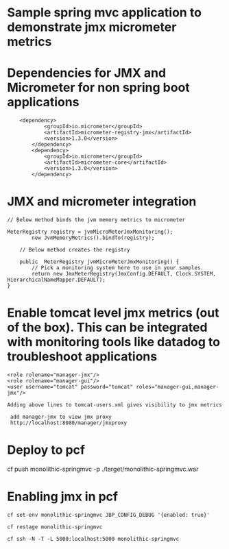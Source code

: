 # Sample spring mvc application to demonstrate jmx micrometer metrics


# Dependencies for JMX and Micrometer for non spring boot applications

```
	<dependency>
			<groupId>io.micrometer</groupId>
			<artifactId>micrometer-registry-jmx</artifactId>
			<version>1.3.0</version>
		</dependency>
		<dependency>
			<groupId>io.micrometer</groupId>
			<artifactId>micrometer-core</artifactId>
			<version>1.3.0</version>
		</dependency>
```


# JMX and micrometer integration

```
// Below method binds the jvm memory metrics to micrometer

MeterRegistry registry = jvmMicroMeterJmxMonitoring();
		new JvmMemoryMetrics().bindTo(registry);
	
	// Below method creates the registry
		
	public  MeterRegistry jvmMicroMeterJmxMonitoring() {
		// Pick a monitoring system here to use in your samples.
		return new JmxMeterRegistry(JmxConfig.DEFAULT, Clock.SYSTEM, HierarchicalNameMapper.DEFAULT);
}

```


# Enable tomcat level jmx metrics (out of the box). This can be integrated with monitoring tools like datadog to troubleshoot applications
```
<role rolename="manager-jmx"/>
<role rolename="manager-gui"/>
<user username="tomcat" password="tomcat" roles="manager-gui,manager-jmx"/>

Adding above lines to tomcat-users.xml gives visibility to jmx metrics

 add manager-jmx to view jmx proxy 
 http://localhost:8080/manager/jmxproxy

```

# Deploy to pcf

 cf push monolithic-springmvc -p ./target/monolithic-springmvc.war
 
 # Enabling jmx in pcf
 
 ```
 cf set-env monolithic-springmvc JBP_CONFIG_DEBUG '{enabled: true}'
 
 cf restage monolithic-springmvc
 
 cf ssh -N -T -L 5000:localhost:5000 monolithic-springmvc
 ```